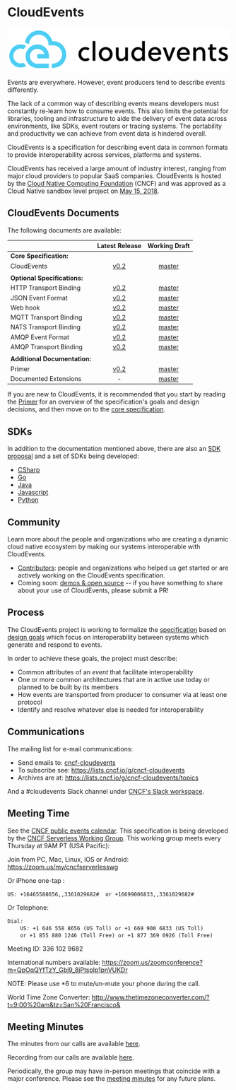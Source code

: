 
# CloudEvents

![CloudEvents logo](https://github.com/cncf/artwork/blob/master/cloudevents/horizontal/color/cloudevents-horizontal-color.png)

Events are everywhere.  However, event producers tend to describe events
differently.

The lack of a common way of describing events means developers must constantly
re-learn how to consume events.  This also limits the potential for libraries,
tooling and infrastructure to aide the delivery of event data across
environments, like SDKs, event routers or tracing systems.  The portability and
productivity we can achieve from event data is hindered overall.

CloudEvents is a specification for describing event data in common formats to
provide interoperability across services, platforms and systems.

CloudEvents has received a large amount of industry interest, ranging from
major cloud providers to popular SaaS companies.  CloudEvents is hosted by the
[Cloud Native Computing Foundation](https://cncf.io) (CNCF) and was approved as
a Cloud Native sandbox level project on
[May 15, 2018](https://docs.google.com/presentation/d/1KNSv70fyTfSqUerCnccV7eEC_ynhLsm9A_kjnlmU_t0/edit#slide=id.g37acf52904_1_41).

## CloudEvents Documents

The following documents are available:

| | Latest Release | Working Draft |
| :--- | :---: | :---: |
| **Core Specification:** |
| CloudEvents | [v0.2](https://github.com/cloudevents/spec/blob/v0.2/spec.md) | [master](https://github.com/cloudevents/spec/blob/master/spec.md) |
| |
| **Optional Specifications:** |
| HTTP Transport Binding | [v0.2](https://github.com/cloudevents/spec/blob/v0.2/http-transport-binding.md) | [master](https://github.com/cloudevents/spec/blob/master/http-transport-binding.md) |
| JSON Event Format | [v0.2](https://github.com/cloudevents/spec/blob/v0.2/json-format.md) | [master](https://github.com/cloudevents/spec/blob/master/json-format.md) |
| Web hook | [v0.2](https://github.com/cloudevents/spec/blob/v0.2/http-webhook.md) | [master](https://github.com/cloudevents/spec/blob/master/http-webhook.md) |
| MQTT Transport Binding | [v0.2](https://github.com/cloudevents/spec/blob/v0.2/mqtt-transport-binding.md) | [master](https://github.com/cloudevents/spec/blob/master/mqtt-transport-binding.md) |
| NATS Transport Binding | [v0.2](https://github.com/cloudevents/spec/blob/v0.2/nats-transport-binding.md) | [master](https://github.com/cloudevents/spec/blob/master/nats-transport-binding.md) |
| AMQP Event Format | [v0.2](https://github.com/cloudevents/spec/blob/v0.2/amqp-format.md) | [master](https://github.com/cloudevents/spec/blob/master/amqp-format.md) |
| AMQP Transport Binding | [v0.2](https://github.com/cloudevents/spec/blob/v0.2/amqp-transport-binding.md) | [master](https://github.com/cloudevents/spec/blob/master/amqp-transport-binding.md) |
| |
| **Additional Documentation:** |
| Primer | [v0.2](https://github.com/cloudevents/spec/blob/v0.2/primer.md) | [master](https://github.com/cloudevents/spec/blob/master/primer.md) |
| Documented Extensions | - | [master](https://github.com/cloudevents/spec/blob/master/documented-extensions.md) |

If you are new to CloudEvents, it is recommended that you start by
reading the [Primer](primer.md) for an overview of the specification's
goals and design decisions, and then move on to the
[core specification](spec.md).

## SDKs

In addition to the documentation mentioned above, there are also an [SDK proposal](SDK.md) and a set of SDKs
being developed:
- [CSharp](https://github.com/cloudevents/sdk-csharp)
- [Go](https://github.com/cloudevents/sdk-go)
- [Java](https://github.com/cloudevents/sdk-java)
- [Javascript](https://github.com/cloudevents/sdk-javascript)
- [Python](https://github.com/cloudevents/sdk-python)

## Community

Learn more about the people and organizations who are creating a dynamic
cloud native ecosystem by making our systems interoperable with CloudEvents.

* [Contributors](community/contributors.md): people and organizations who helped
us get started or are actively working on the CloudEvents specification.
* Coming soon: [demos & open source](community/README.md) -- if you have
something to share about your use of CloudEvents, please submit a PR!


## Process

The CloudEvents project is working to formalize the [specification](spec.md)
based on [design goals](primer.md#design-goals) which focus on interoperability
between systems which generate and respond to events.

In order to achieve these goals, the project must describe:
- Common attributes of an *event* that facilitate interoperability
- One or more common architectures that are in active use today or planned to
  be built by its members
- How events are transported from producer to consumer via at least one protocol
- Identify and resolve whatever else is needed for interoperability

## Communications

The mailing list for e-mail communications:
- Send emails to: [cncf-cloudevents](mailto:cncf-cloudevents@lists.cncf.io)
- To subscribe see: https://lists.cncf.io/g/cncf-cloudevents
- Archives are at: https://lists.cncf.io/g/cncf-cloudevents/topics

And a #cloudevents Slack channel under
[CNCF's Slack workspace](https://slack.cncf.io/).

## Meeting Time

See the [CNCF public events calendar](https://www.cncf.io/community/calendar/).
This specification is being developed by the
[CNCF Serverless Working Group](https://github.com/cncf/wg-serverless).
This working group meets every Thursday at 9AM PT (USA Pacific):

Join from PC, Mac, Linux, iOS or Android: https://zoom.us/my/cncfserverlesswg

Or iPhone one-tap :

    US: +16465588656,,3361029682#  or +16699006833,,3361029682#

Or Telephone:

    Dial:
        US: +1 646 558 8656 (US Toll) or +1 669 900 6833 (US Toll)
        or +1 855 880 1246 (Toll Free) or +1 877 369 0926 (Toll Free)

Meeting ID: 336 102 9682

International numbers available:
 https://zoom.us/zoomconference?m=QpOqQYfTzY_Gbj9_8jPtsplp1pnVUKDr

NOTE: Please use \*6 to mute/un-mute your phone during the call.

World Time Zone Converter:
http://www.thetimezoneconverter.com/?t=9:00%20am&tz=San%20Francisco&

## Meeting Minutes

The minutes from our calls are available
[here](https://docs.google.com/document/d/1OVF68rpuPK5shIHILK9JOqlZBbfe91RNzQ7u_P7YCDE/edit#).

Recording from our calls are available
[here](https://www.youtube.com/playlist?list=PLj6h78yzYM2Ph7YoBIgsZNW_RGJvNlFOt).

Periodically, the group may have in-person meetings that coincide with
a major conference. Please see the
[meeting minutes](https://docs.google.com/document/d/1OVF68rpuPK5shIHILK9JOqlZBbfe91RNzQ7u_P7YCDE/edit#)
for any future plans.

